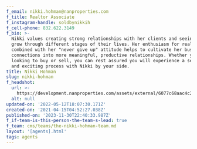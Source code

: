 ```yaml
---
f_email: nikki.hohman@nanproperties.com
f_title: Realtor Associate
f_instagram-handle: soldbynikkih
f_cell-phone: 832.622.3149
f_bio: >-
  Nikki values creating strong relationships with her clients and seeing them
  grow through different stages of their lives. Her enthusiasm for real estate
  combined with her "never give up" attitude helps to cultivate her business
  connections into more meaningful, productive relationships. Whether you are
  looking to buy or sell, you can rest assured you will experience a seamless
  and exciting process with Nikki by your side.
title: Nikki Hohman
slug: nikki-hohman
f_headshot:
  url: >-
    https://development.nanproperties.com/assets/external/6077c68aac4c25337a289e8a_60260514112e2optimized_b627ec3680fa0574c0dffeb438fe3e40.jpeg
  alt: null
updated-on: '2022-05-12T18:07:30.171Z'
created-on: '2021-04-15T04:52:27.038Z'
published-on: '2023-11-30T22:40:33.987Z'
f_if-team-is-this-person-the-team-s-lead: true
f_team: cms/teams/the-nikki-hohman-team.md
layout: '[agents].html'
tags: agents
---
```



